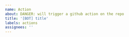 ```yaml
---
name: Action
about: DANGER: will trigger a github action on the repo
title: '[BOT] title'
labels: actions
assignees: ''
---
```

